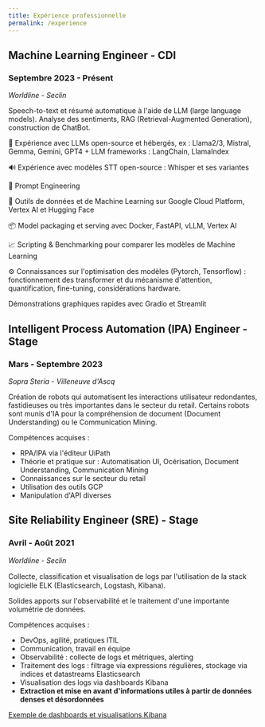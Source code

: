 ```yaml
---
title: Expérience professionnelle
permalink: /experience
---
```


## Machine Learning Engineer - CDI
### Septembre 2023 - Présent
*Worldline - Seclin*  

Speech-to-text et résumé automatique à l'aide de LLM (large language models).
Analyse des sentiments, RAG (Retrieval-Augmented Generation), construction de ChatBot.

🤖 Expérience avec LLMs open-source et hébergés, ex : Llama2/3, Mistral, Gemma, Gemini, GPT4 + LLM frameworks : LangChain, LlamaIndex

🔊 Expérience avec modèles STT open-source : Whisper et ses variantes

📝 Prompt Engineering

💭 Outils de données et de Machine Learning sur Google Cloud Platform, Vertex AI et Hugging Face

📦 Model packaging et serving avec Docker, FastAPI, vLLM, Vertex AI

📈 Scripting & Benchmarking pour comparer les modèles de Machine Learning

⚙️ Connaissances sur l'optimisation des modèles (Pytorch, Tensorflow) : fonctionnement des transformer et du mécanisme d'attention, quantification, fine-tuning, considérations hardware.

Démonstrations graphiques rapides avec Gradio et Streamlit


## Intelligent Process Automation (IPA) Engineer - Stage
### Mars - Septembre 2023
*Sopra Steria - Villeneuve d'Ascq*  

Création de robots qui automatisent les interactions utilisateur redondantes, fastidieuses ou très importantes dans le secteur du retail.
Certains robots sont munis d'IA pour la compréhension de document (Document Understanding) ou le Communication Mining.

Compétences acquises :
- RPA/IPA via l'éditeur UiPath
- Théorie et pratique sur : Automatisation UI, Océrisation, Document Understanding, Communication Mining 
- Connaissances sur le secteur du retail
- Utilisation des outils GCP
- Manipulation d'API diverses


## Site Reliability Engineer (SRE) - Stage
### Avril - Août 2021
*Worldline - Seclin*  

Collecte, classiﬁcation et visualisation de logs par l'utilisation de la
stack logicielle ELK (Elasticsearch, Logstash, Kibana).  

Solides apports sur l'observabilité et le traitement d'une importante
volumétrie de données.  

Compétences acquises :
- DevOps, agilité, pratiques ITIL
- Communication, travail en équipe
- Observabilité : collecte de logs et métriques, alerting
- Traitement des logs : filtrage via expressions régulières, stockage via indices et datastreams Elasticsearch
- Visualisation des logs via dashboards Kibana
- **Extraction et mise en avant d'informations utiles à partir de données denses et désordonnées**

[Exemple de dashboards et visualisations Kibana](https://www.elastic.co/kibana/)